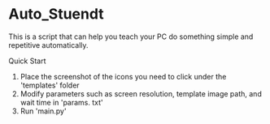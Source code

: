 # Auto_Stuendt
This is a script that can help you teach your PC do something simple and repetitive automatically.

Quick Start
1. Place the screenshot of the icons you need to click under the 'templates' folder
2. Modify parameters such as screen resolution, template image path, and wait time in 'params. txt'
3. Run 'main.py'
